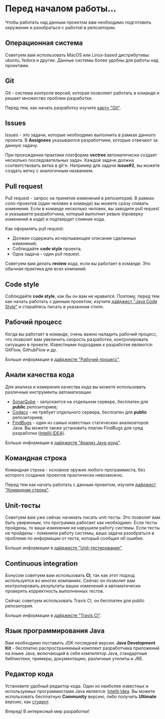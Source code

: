 # Перед началом работы...
Чтобы работать над данным проектом вам необходимо подготовить окружение и разобраться с работой в репозитории. 

## Операционная система

Советуем вам использовать MacOS или Linux-based дистрибутивы: ubuntu, fedora и другие. Данные системы более удобны для работы над проектами.

## Git 
Git - система контроля версий, которая позволяет работать в команде и решает множество проблем разработки. 

Перед тем, как начать разработку изучите [карту "Git"](https://vectree.ru/vector/1/timeline/7).

## Issues
Issues - это задачи, которые необходимо выполнить в рамках данного проекта. В **Assignees** указываются разработчики, которые отвечают за данную задачу. 

При прохождении практики платформа **vectree** автоматически создает несколько последовательных задач. Каждой задаче должна соответствовать ветка в git'е. Например для задачи **issue#2**, вы можете создать ветку с аналогичным названием.

## Pull request 
Pull request - запрос на принятие изменений в репозиторий. В рамках соло-проектов (один человек в команде) вы можете сразу сливать изменения. Если в команде несколько человек, вы заводите pull request и указываете разработчика, который выполнит ревью (проверку изменений в коде) и подтвердит слияние кода.

Как оформлять pull request:
* Должен содержать исчерпывающее описание сделанных изменений;
* Соблюдайте **code style** проекта;
* Одна задача - один pull request.

Советуем вам делать **review** кода, если вы работает в команде. Это обычная практика для всех компаний.

## Code style
Соблюдайте **code style**, как бы он вам не нравился. Поэтому, перед тем как начать работать с данным проектом, изучите [дайджест "Java Code Style"](https://vectree.ru/vector/1/digest/18) и старайтесь писать в указанном стиле. 

## Рабочий процесс
Когда вы работает в команде, очень важно наладить рабочий процесс, что позволит вам увеличить скорость разработки, контролировать ситуацию в проекте. Известными подходами к разработке являются: GitFlow, GithubFlow и др.

Больше информации в [дайджесте "Рабочий процесс"](https://vectree.ru/vector/1/digest/23).

## Анали качества кода
Для анализа и измерения качества кода вы можете использовать различные инструменты автоматизации:

* [SonarQube](https://www.sonarqube.org/) - запускается на отдельном сервере, бесплатен для **public** репозиториев;
* [Codacy](www.codacy.com) - не требует отдельного сервера, бесплатен для **public** репозиториев;
* [FindBugs](http://findbugs.sourceforge.net/) - один из самых известных статических анализаторов Java. Вы можете также установить плагин FindBugs для сред разработки ([Intellij IDEA](https://plugins.jetbrains.com/plugin/3847-findbugs-idea)).

Больше информации в [дайджесте "Анализ Java-кода"](https://vectree.ru/vector/1/digest/22).
 
## Командная строка 
Командная строка - основное оружие любого программиста, без которого создание проектов практически невозможно.  

Перед тем как начать работать с данным проектом, изучите [дайджест "Командная строка"](https://vectree.ru/vector/1/digest/19).

## Unit-тесты
Советуем вам уже сейчас начинать писать unit-тесты. Это позволит вам быть уверенным, что программа работает как необходимо. Если тесты пройдены, то ваши изменения не нарушили работу системы. Если тесты не пройдены - поменяли работу системы, ваша задача разобраться в проблеме по информации от теста, который сообщил об ошибке. 

Больше информации в [дайджесте "Unit-тестирование"](https://vectree.ru/vector/1/digest/20).
 
## Continuous integration
Бонусом советуем вам использовать **CI**, так как этот подход используется во многих компаниях. Сейчас он позволит вам контролировать результаты ваших изменений и автоматически проверять корректность выполненных тестов. 

Сейчас советуем использовать Travis CI, он бесплатен для public репозитория. 

Больше информации в [дайджесте "Travis CI"](https://vectree.ru/vector/1/digest/21).

## Язык программирования Java
Вам необходимо поставить JDK последней версии. **Java Development Kit** - бесплатно распространяемый комплект разработчика приложений на языке Java, включающий в себя компилятор Java, стандартные библиотеки, примеры, документацию, различные утилиты и JRE.

## Редактор кода
Установите удобный редактор кода. Один из наиболее известных и используемых программистами Java является: [Intellij Idea](https://www.jetbrains.com/idea/). Вы можете использовать бесплатную **Community** версию, либо получить **Ultimate** версию, как [студент](https://www.jetbrains.com/student/).

Вперед! В интересный мир разработки!
